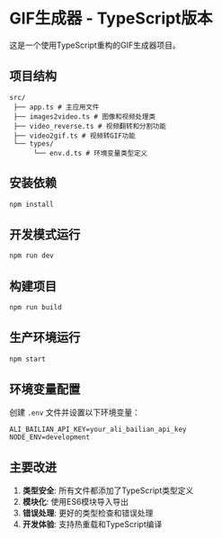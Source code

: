 # GIF生成器 - TypeScript版本

这是一个使用TypeScript重构的GIF生成器项目。

## 项目结构
    src/
     ├── app.ts # 主应用文件
     ├── images2video.ts # 图像和视频处理类
     ├── video_reverse.ts # 视频翻转和分割功能
     ├── video2gif.ts # 视频转GIF功能
     └── types/
          └── env.d.ts # 环境变量类型定义

## 安装依赖

```bash
npm install
```

## 开发模式运行

```bash
npm run dev
```

## 构建项目

```bash
npm run build
```

## 生产环境运行

```bash
npm start
```

## 环境变量配置

创建 `.env` 文件并设置以下环境变量：

```env
ALI_BAILIAN_API_KEY=your_ali_bailian_api_key
NODE_ENV=development
```

## 主要改进

1. **类型安全**: 所有文件都添加了TypeScript类型定义
2. **模块化**: 使用ES6模块导入导出
3. **错误处理**: 更好的类型检查和错误处理
4. **开发体验**: 支持热重载和TypeScript编译